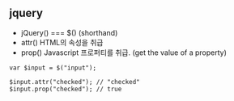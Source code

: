 ## jquery
- jQuery() === $() (shorthand)
- attr() HTML의 속성을 취급
- prop() Javascript 프로퍼티를 취급. (get the value of a property)
```
var $input = $("input");

$input.attr("checked"); // "checked"
$input.prop("checked"); // true
```
